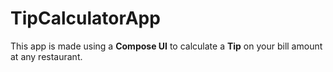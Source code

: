 # TipCalculatorApp
This app is made using a **Compose UI** to calculate a **Tip** on your bill amount at any restaurant.
